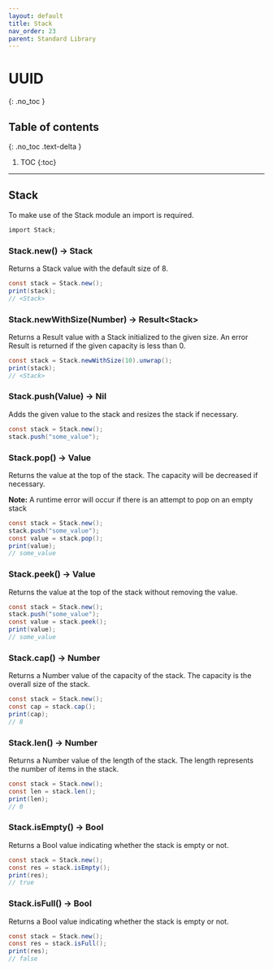 ```yaml
---
layout: default
title: Stack
nav_order: 23
parent: Standard Library
---
```


# UUID
{: .no_toc }

## Table of contents
{: .no_toc .text-delta }

1. TOC
{:toc}

---

## Stack

To make use of the Stack module an import is required.

```cs
import Stack;
```

### Stack.new() -> Stack

Returns a Stack value with the default size of 8.

```cs
const stack = Stack.new();
print(stack);
// <Stack>
```

### Stack.newWithSize(Number) -> Result\<Stack>

Returns a Result value with a Stack initialized to the given size. An error Result is returned if the given capacity is less than 0.

```cs
const stack = Stack.newWithSize(10).unwrap();
print(stack);
// <Stack>
```

### Stack.push(Value) -> Nil

Adds the given value to the stack and resizes the stack if necessary.

```cs
const stack = Stack.new();
stack.push("some_value");
```

### Stack.pop() -> Value

Returns the value at the top of the stack. The capacity will be decreased if necessary.

**Note:** A runtime error will occur if there is an attempt to pop on an empty stack

```cs
const stack = Stack.new();
stack.push("some_value");
const value = stack.pop();
print(value);
// some_value
```

### Stack.peek() -> Value

Returns the value at the top of the stack without removing the value.

```cs
const stack = Stack.new();
stack.push("some_value");
const value = stack.peek();
print(value);
// some_value
```

### Stack.cap() -> Number

Returns a Number value of the capacity of the stack. The capacity is the overall size of the stack.

```cs
const stack = Stack.new();
const cap = stack.cap();
print(cap);
// 8
```

### Stack.len() -> Number

Returns a Number value of the length of the stack. The length represents the number of items in the stack.

```cs
const stack = Stack.new();
const len = stack.len();
print(len);
// 0
```

### Stack.isEmpty() -> Bool

Returns a Bool value indicating whether the stack is empty or not.

```cs
const stack = Stack.new();
const res = stack.isEmpty();
print(res);
// true
```

### Stack.isFull() -> Bool

Returns a Bool value indicating whether the stack is empty or not.

```cs
const stack = Stack.new();
const res = stack.isFull();
print(res);
// false
```
